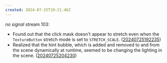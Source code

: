 ```yaml
---
created: 2024-07-25T19:21:46Z
---
```


_no signal_ stream 103:
- Found out that the click mask doesn't appear to stretch even when the `TextureButton` stretch mode is set to `STRETCH_SCALE`. ([20240725192235](20240725192235.md))
- Realized that the hint bubble, which is added and removed to and from the scene dynamically at runtime, seemed to be changing the lighting in the scene. ([20240725204230](20240725204230.md))